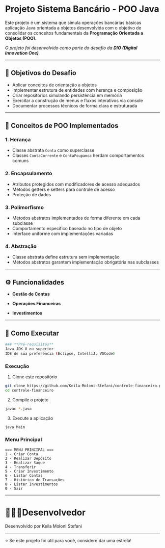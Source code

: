 # Projeto Sistema Bancário - POO Java

Este projeto é um sistema que simula operações bancárias básicas aplicação Java orientada a objetos desenvolvida com o objetivo de consolidar os conceitos fundamentais da **Programação Orientada a Objetos (POO)**. 

*O projeto foi desenvolvido como parte do desafio da **DIO (Digital Innovation One)**.*

---

## 🎯 Objetivos do Desafio

- Aplicar conceitos de orientação a objetos
- Implementar estrutura de entidades com herança e composição
- Criar repositórios simulando persistência em memória
- Exercitar a construção de menus e fluxos interativos via console
- Documentar processos técnicos de forma clara e estruturada

---

## 🔧 Conceitos de POO Implementados

### 1. **Herança** 
- Classe abstrata `Conta` como superclasse
- Classes `ContaCorrente` e `ContaPoupanca` herdam comportamentos comuns

### 2. **Encapsulamento** 
- Atributos protegidos com modificadores de acesso adequados
- Métodos getters e setters para controle de acesso
- Proteção de dados

### 3. **Polimorfismo** 
- Métodos abstratos implementados de forma diferente em cada subclasse
- Comportamento específico baseado no tipo de objeto
- Interface uniforme com implementações variadas

### 4. **Abstração**
- Classe abstrata define estrutura sem implementação
- Métodos abstratos garantem implementação obrigatória nas subclasses

---

## ⚙️ Funcionalidades

- **Gestão de Contas**

- **Operações Financeiras**

- **Investimentos**

---


## 🚀 Como Executar
```bash
### **Pré-requisitos**
Java JDK 8 ou superior
IDE de sua preferência (Eclipse, IntelliJ, VSCode)
```
### **Execução**
1. Clone este repositório
```bash
git clone https://github.com/Keila-Moloni-Stefani/controle-financeiro.git
cd controle-financeiro
```

2. Compile o projeto
```bash
javac *.java
```

3. Execute a aplicação
```bash
java Main
```

### **Menu Principal**
```
=== MENU PRINCIPAL ===
1 - Criar Conta
2 - Realizar Depósito  
3 - Realizar Saque
4 - Transferir
5 - Criar Investimento
6 - Listar Contas
7 - Histórico de Transações
8 - Listar Investimentos
0 - Sair
```

---
# 👩🏻‍💻Desenvolvedor
Desenvolvido por Keila Moloni Stefani
________________________________________
⭐ Se este projeto foi útil para você, considere dar uma estrela!
